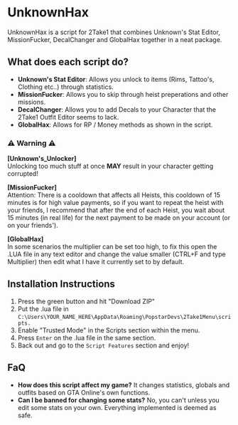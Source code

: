 # UnknownHax 
UnknownHax is a script for 2Take1 that combines Unknown's Stat Editor, MissionFucker, DecalChanger and GlobalHax together in a neat package.

## What does each script do?
- **Unknown's Stat Editor**: Allows you unlock to items (Rims, Tattoo's, Clothing etc..) through statistics.
- **MissionFucker**: Allows you to skip through heist preperations and other missions.
- **DecalChanger**: Allows you to add Decals to your Character that the 2Take1 Outfit Editor seems to lack.
- **GlobalHax**: Allows for RP / Money methods as shown in the script.

### ⚠ Warning ⚠
**[Unknown's_Unlocker]**
<br>
Unlocking too much stuff at once **MAY** result in your character getting corrupted!

**[MissionFucker]**
<br>
Attention: There is a cooldown that affects all Heists, this cooldown of 15 minutes is for high value payments, so if you want to repeat the heist with your friends, I recommend that after the end of each Heist, you wait about 15 minutes (in real life) for the next payment to be made on your account (or on your friends').


**[GlobalHax]**
<br>
In some scenarios the multiplier can be set too high, to fix this open the .LUA file in any text editor
and change the value smaller (CTRL+F and type Multiplier) then edit what I have it currently set to by default.


## Installation Instructions
1. Press the green button and hit "Download ZIP"
2. Put the .lua file in ``C:\Users\YOUR_NAME_HERE\AppData\Roaming\PopstarDevs\2Take1Menu\scripts.``
3. Enable "Trusted Mode" in the Scripts section within the menu.
4. Press ``Enter`` on the .lua file in the same section.
5. Back out and go to the ``Script Features`` section and enjoy!


## FaQ
- **How does this script affect my game?** It changes statistics, globals and outfits based on GTA Online's own functions.
- **Can I be banned for changing some stats?** No, you can't unless you edit some stats on your own. Everything implemented is deemed as safe.
